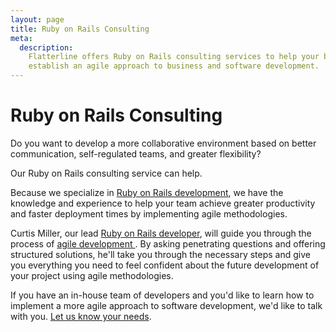 ```yaml
---
layout: page
title: Ruby on Rails Consulting
meta:
  description:
    Flatterline offers Ruby on Rails consulting services to help your business
    establish an agile approach to business and software development.
---
```


# Ruby on Rails Consulting

Do you want to develop a more collaborative environment based on better communication, self-regulated teams, and greater flexibility? 

Our Ruby on Rails consulting service can help.

Because we specialize in <a href="/ruby-on-rails-development/">Ruby on Rails development</a>, we have the knowledge and experience to help your team achieve greater productivity and faster deployment times by implementing agile methodologies.  

Curtis Miller, our lead <a href="/team/curtis-miller">Ruby on Rails developer</a>, will guide you through the process of <a href="/agile-development/">agile development </a>. By asking penetrating questions and offering structured solutions, he'll take you through the necessary steps and give you everything you need to feel confident about the future development of your project using agile methodologies.

If you have an in-house team of developers and you'd like to learn how to implement a more agile approach to software development, we'd like to talk with you. <a href="/contact/">Let us know your needs</a>.
